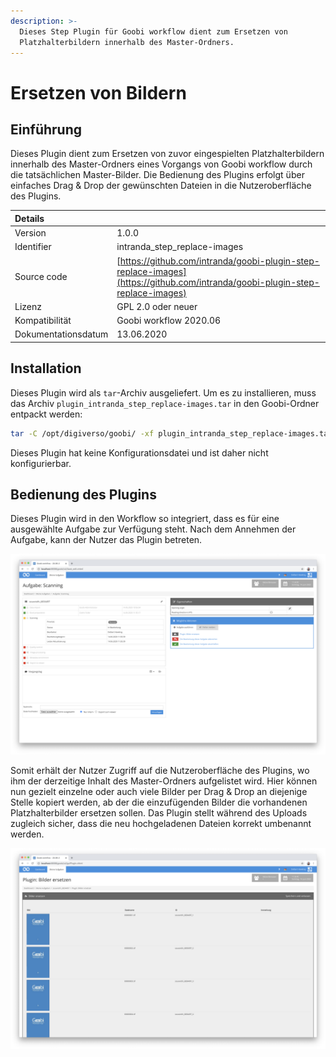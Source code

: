 ```yaml
---
description: >-
  Dieses Step Plugin für Goobi workflow dient zum Ersetzen von
  Platzhalterbildern innerhalb des Master-Ordners.
---
```


# Ersetzen von Bildern

## Einführung

Dieses Plugin dient zum Ersetzen von zuvor eingespielten Platzhalterbildern innerhalb des Master-Ordners eines Vorgangs von Goobi workflow durch die tatsächlichen Master-Bilder. Die Bedienung des Plugins erfolgt über einfaches Drag & Drop der gewünschten Dateien in die Nutzeroberfläche des Plugins.

| Details |  |
| :--- | :--- |
| Version | 1.0.0 |
| Identifier | intranda\_step\_replace-images |
| Source code | [https://github.com/intranda/goobi-plugin-step-replace-images](https://github.com/intranda/goobi-plugin-step-replace-images) |
| Lizenz | GPL 2.0 oder neuer |
| Kompatibilität | Goobi workflow 2020.06 |
| Dokumentationsdatum | 13.06.2020 |

## Installation

Dieses Plugin wird als `tar`-Archiv ausgeliefert. Um es zu installieren, muss das Archiv `plugin_intranda_step_replace-images.tar` in den Goobi-Ordner entpackt werden:

```bash
tar -C /opt/digiverso/goobi/ -xf plugin_intranda_step_replace-images.tar --exclude="pom.xml"
```

Dieses Plugin hat keine Konfigurationsdatei und ist daher nicht konfigurierbar.

## Bedienung des Plugins

Dieses Plugin wird in den Workflow so integriert, dass es für eine ausgewählte Aufgabe zur Verfügung steht. Nach dem Annehmen der Aufgabe, kann der Nutzer das Plugin betreten.

![Integration des Plugins in eine Aufgabe](../.gitbook/assets/intranda_step_replace-images-1_de.png)

Somit erhält der Nutzer Zugriff auf die Nutzeroberfläche des Plugins, wo ihm der derzeitige Inhalt des Master-Ordners aufgelistet wird. Hier können nun gezielt einzelne oder auch viele Bilder per Drag & Drop an diejenige Stelle kopiert werden, ab der die einzufügenden Bilder die vorhandenen Platzhalterbilder ersetzen sollen. Das Plugin stellt während des Uploads zugleich sicher, dass die neu hochgeladenen Dateien korrekt umbenannt werden.

![Nutzeroberfl&#xE4;che zum Ersetzen der vorhandenen Platzhalterbilder](../.gitbook/assets/intranda_step_replace-images-2_de.png)

